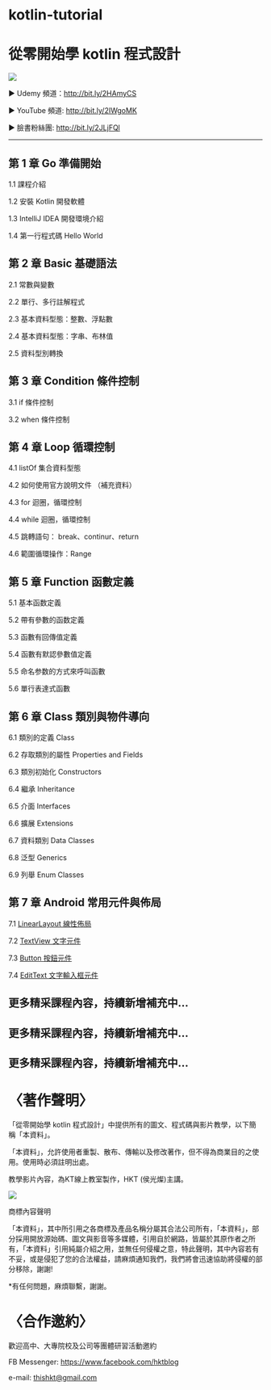 kotlin-tutorial
===

# 從零開始學 kotlin 程式設計
![](https://i.imgur.com/wbyhsUH.jpg)

▶ Udemy 頻道：http://bit.ly/2HAmyCS

▶ YouTube 頻道: http://bit.ly/2IWgoMK

▶ 臉書粉絲團: http://bit.ly/2JLjFQl

---

## 第 1 章 Go 準備開始
1.1 課程介紹

1.2 安裝 Kotlin 開發軟體

1.3 IntelliJ IDEA 開發環境介紹

1.4 第一行程式碼 Hello World


## 第 2 章 Basic 基礎語法
2.1 常數與變數

2.2 單行、多行註解程式

2.3 基本資料型態：整數、浮點數

2.4 基本資料型態：字串、布林值

2.5 資料型別轉換

## 第 3 章 Condition 條件控制
3.1 if 條件控制

3.2 when 條件控制

## 第 4 章 Loop 循環控制
4.1 listOf  集合資料型態

4.2 如何使用官方說明文件 （補充資料） 

4.3 for 迴圈，循環控制

4.4 while 迴圈，循環控制

4.5 跳轉語句： break、continur、return

4.6 範圍循環操作：Range 

## 第 5 章 Function 函數定義
5.1 基本函数定義

5.2 帶有參數的函数定義

5.3 函數有回傳值定義

5.4 函數有默認參數值定義

5.5 命名参数的方式來呼叫函數

5.6 單行表達式函數

## 第 6 章 Class 類別與物件導向
6.1 類別的定義 Class

6.2 存取類別的屬性 Properties and Fields

6.3 類別初始化 Constructors

6.4 繼承 Inheritance

6.5 介面 Interfaces

6.6 擴展 Extensions

6.7 資料類別 Data Classes

6.8 泛型 Generics

6.9 列舉 Enum Classes

## 第 7 章 Android 常用元件與佈局
7.1 [LinearLayout 線性佈局](https://github.com/thishkt/Android-DemoLinearLayout)

7.2 [TextView 文字元件](https://github.com/thishkt/Android-DemoTextView)

7.3 [Button 按鈕元件](https://github.com/thishkt/Android-DemoButton)

7.4 [EditText 文字輸入框元件](https://github.com/thishkt/Android-DemoEditText)


更多精采課程內容，持續新增補充中...
---
更多精采課程內容，持續新增補充中...
---
更多精采課程內容，持續新增補充中...
---

# 〈著作聲明〉
「從零開始學 kotlin 程式設計」中提供所有的圖文、程式碼與影片教學，以下簡稱「本資料」。

「本資料」，允許使用者重製、散布、傳輸以及修改著作，但不得為商業目的之使用。使用時必須註明出處。

教學影片內容，為KT線上教室製作，HKT (侯光燦)主講。


![](https://i.imgur.com/ePThGuF.png)


商標內容聲明

「本資料」，其中所引用之各商標及產品名稱分屬其合法公司所有，「本資料」，部分採用開放源始碼、圖文與影音等多媒體，引用自於網路，皆屬於其原作者之所有，「本資料」引用純屬介紹之用，並無任何侵權之意，特此聲明，其中內容若有不妥，或是侵犯了您的合法權益，請麻煩通知我們，我們將會迅速協助將侵權的部分移除，謝謝!

*有任何問題，麻煩聯繫，謝謝。

# 〈合作邀約〉

歡迎高中、大專院校及公司等團體研習活動邀約

FB Messenger: https://www.facebook.com/hktblog

e-mail: thishkt@gmail.com
